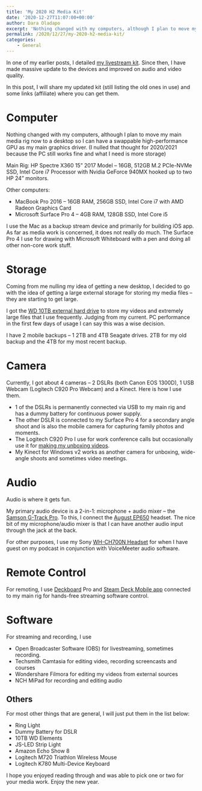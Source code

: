 ```yaml
---
title: 'My 2020 H2 Media Kit'
date: '2020-12-27T11:07:00+00:00'
author: Dara Oladapo
excerpt: 'Nothing changed with my computers, although I plan to move my main media rig now to a desktop so I can have a swappable high-performance GPU as my main graphics driver. (I nulled that thought for 2020/2021 because the PC still works fine and what I need is more storage)'
permalink: /2020/12/27/my-2020-h2-media-kit/
categories:
    - General
---
```


In one of my earlier posts, I detailed [my livestream kit](https://daraoladapo.com/smooth-dev-saturday-stream-kit/). Since then, I have made massive update to the devices and improved on audio and video quality.

In this post, I will share my updated kit (still listing the old ones in use) and some links (affiliate) where you can get them.

# Computer

Nothing changed with my computers, although I plan to move my main media rig now to a desktop so I can have a swappable high-performance GPU as my main graphics driver. (I nulled that thought for 2020/2021 because the PC still works fine and what I need is more storage)

Main Rig: HP Spectre X360 15” 2017 Model – 16GB, 512GB M.2 PCIe-NVMe SSD, Intel Core i7 Processor with Nvidia GeForce 940MX hooked up to two HP 24” monitors.

Other computers:

- MacBook Pro 2016 – 16GB RAM, 256GB SSD, Intel Core i7 with AMD Radeon Graphics Card
- Microsoft Surface Pro 4 – 4GB RAM, 128GB SSD, Intel Core i5

I use the Mac as a backup stream device and primarily for building iOS app. As far as media work is concerned, it does not really do much. The Surface Pro 4 I use for drawing with Microsoft Whiteboard with a pen and doing all other non-core work stuff.

# Storage

Coming from me nulling my idea of getting a new desktop, I decided to go with the idea of getting a large external storage for storing my media files – they are starting to get large.

I got the [WD 10TB external hard drive](https://amzn.to/3mSnoxZ) to store my videos and extremely large files that I use frequently. Judging from my current. PC performance in the first few days of usage I can say this was a wise decision.

I have 2 mobile backups – 1 2TB and 4TB Seagate drives. 2TB for my old backup and the 4TB for my most recent backup.

# Camera

Currently, I got about 4 cameras – 2 DSLRs (both Canon EOS 1300D), 1 USB Webcam (Logitech C920 Pro Webcam) and a Kinect. Here is how I use them.

- 1 of the DSLRs is permanently connected via USB to my main rig and has a dummy battery for continuous power supply.
- The other DSLR is connected to my Surface Pro 4 for a secondary angle shoot and is also the mobile camera for capturing family photos and moments.
- The Logitech C920 Pro I use for work conference calls but occasionally use it for [making my unboxing videos](https://www.youtube.com/watch?v=2r2ohjWMnGM&list=PLLPoUzIf1nXolo7AnYzSFB88a0cRIka7R).
- My Kinect for Windows v2 works as another camera for unboxing, wide-angle shoots and sometimes video meetings.

# Audio

Audio is where it gets fun.

My primary audio device is a 2-in-1: microphone + audio mixer – the [Samson G-Track Pro](https://amzn.to/3pu31ZM). To this, I connect the [August EP650](https://amzn.to/3nUOp53) headset. The nice bit of my microphone/audio mixer is that I can have another audio input through the jack at the back.

For other purposes, I use my Sony [WH-CH700N Headset](https://amzn.to/38CRLmW) for when I have guest on my podcast in conjunction with VoiceMeeter audio software.

# Remote Control

For remoting, I use [Deckboard](https://deckboard.app) Pro and [Steam Deck Mobile app](https://www.elgato.com/en/gaming/stream-deck-mobile) connected to my main rig for hands-free streaming software control.

# Software

For streaming and recording, I use

- Open Broadcaster Software (OBS) for livestreaming, sometimes recording.
- Techsmith Camtasia for editing video, recording screencasts and courses
- Wondershare Filmora for editing my videos from external sources
- NCH MiPad for recording and editing audio

## Others

For most other things that are general, I will just put them in the list below:

- Ring Light
- Dummy Battery for DSLR
- 10TB WD Elements
- JS-LED Strip Light
- Amazon Echo Show 8
- Logitech M720 Triathlon Wireless Mouse
- Logitech K780 Multi-Device Keyboard

I hope you enjoyed reading through and was able to pick one or two for your media work. Enjoy the new year.